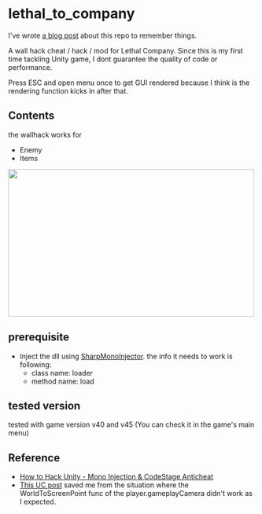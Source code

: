 # lethal_to_company
I've wrote [a blog post](https://vxcall.github.io/posts/the-fundamentals-of-hacking-unity/) about this repo to remember things.

A wall hack cheat / hack / mod for Lethal Company.
Since this is my first time tackling Unity game, I dont guarantee the quality of code or performance.

Press ESC and open menu once to get GUI rendered because I think is the rendering function kicks in after that.

## Contents
the wallhack works for 
- Enemy
- Items
<img width="500" height="300" src="https://github.com/pseuxide/lethal_to_company/assets/33578715/3cba1b1e-26a8-43ab-98f6-0a1f57900019" />


## prerequisite
- Inject the dll using [SharpMonoInjector](https://github.com/warbler/SharpMonoInjector). the info it needs to work is following:
  - class name: loader
  - method name: load

## tested version
tested with game version v40 and v45 (You can check it in the game's main menu)

## Reference
- [How to Hack Unity - Mono Injection & CodeStage Anticheat](https://guidedhacking.com/threads/how-to-hack-unity-mono-injection-codestage-anticheat.17915/)
- [This UC post](https://www.unknowncheats.me/forum/3921191-post32.html) saved me from the situation where the WorldToScreenPoint func of the player.gameplayCamera didn't work as I expected.
